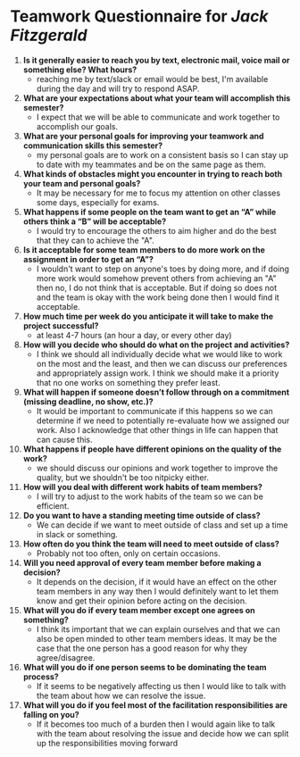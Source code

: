 # Teamwork Questionnaire for _Jack Fitzgerald_

1. __Is it generally easier to reach you by text, electronic mail, voice mail or something else?  What hours?__ 
   * reaching me by text/slack or email would be best, I'm available during the day and 
   will try to respond ASAP.
1. __What are your expectations about what your team will accomplish this semester?__ 
   * I expect that we will be able to communicate and work together to accomplish our goals.
1. __What are your personal goals for improving your teamwork and communication skills this semester?__ 
   * my personal goals are to work on a consistent basis so I can stay up to date with my teammates and be
   on the same page as them.
1. __What kinds of obstacles might you encounter in trying to reach both your team and personal goals?__ 
   * It may be necessary for me to focus my attention on other classes some days, especially for exams.
1. __What happens if some people on the team want to get an “A” while others think a “B” will be acceptable?__ 
   * I would try to encourage the others to aim higher and do the best that they can to achieve the "A".
1. __Is it acceptable for some team members to do more work on the assignment in order to get an “A”?__ 
   * I wouldn't want to step on anyone's toes by doing more, and if doing more work would somehow prevent others from 
   achieving an "A" then no, I do not think that is acceptable. But if doing so does not and the team is okay with the 
   work being done then I would find it acceptable. 
1. __How much time per week do you anticipate it will take to make the project successful?__ 
   * at least 4-7 hours (an hour a day, or every other day)
1. __How will you decide who should do what on the project and activities?__ 
   * I think we should all individually decide what we would like to work on the most and the least, 
   and then we can discuss our preferences and appropriately assign work. I think we should make it a priority
   that no one works on something they prefer least. 
1. __What will happen if someone doesn’t follow through on a commitment (missing deadline, no show, etc.)?__ 
   * It would be important to communicate if this happens so we can determine if we need to potentially 
   re-evaluate how we assigned our work. Also I acknowledge that other things in life can happen that can
   cause this.  
1. __What happens if people have different opinions on the quality of the work?__ 
   * we should discuss our opinions and work together to improve the quality, but we shouldn't be 
   too nitpicky either. 
1. __How will you deal with different work habits of team members?__ 
   * I will try to adjust to the work habits of the team so we can be efficient. 
1. __Do you want to have a standing meeting time outside of class?__ 
   * We can decide if we want to meet outside of class and set up a time in slack or something.  
1. __How often do you think the team will need to meet outside of class?__ 
   * Probably not too often, only on certain occasions. 
1. __Will you need approval of every team member before making a decision?__ 
   * It depends on the decision, if it would have an effect on the other team members in any way then I would
   definitely want to let them know and get their opinion before acting on the decision.
1. __What will you do if every team member except one agrees on something?__ 
   * I think its important that we can explain ourselves and that we can also be open minded to other team
   members ideas. It may be the case that the one person has a good reason for why they agree/disagree.
1. __What will you do if one person seems to be dominating the team process?__ 
   * If it seems to be negatively affecting us then I would like to talk with the team about 
   how we can resolve the issue.
1. __What will you do if you feel most of the facilitation responsibilities are falling on you?__ 
   * If it becomes too much of a burden then I would again like to talk with the team about resolving the issue
   and decide how we can split up the responsibilities moving forward